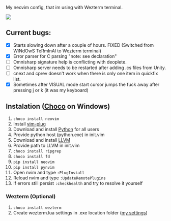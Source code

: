 My neovim config, that im using with Wezterm terminal.

![](https://github.com/sqdrck/nvim/blob/master/images/Screenshot%202023-05-14%20231737.png)

## Current bugs:
- [x] Starts slowing down after a couple of hours. FIXED (Switched from WiNdOwS TeRmInAl to Wezterm terminal)
- [x] Error parser for C parsing "note: see declaration"
- [ ] Omnisharp signature help is conflicting with deoplete.
- [ ] Omnisharp server needs to be restarted after adding .cs files from Unity.
- [ ] cnext and cprev doesn't work when there is only one item in quickfix list.
- [x] Sometimes after VISUAL mode start cursor jumps the fuck away after pressing j or k (it was my keyboard)

## Instalation ([Choco](https://chocolatey.org/) on Windows)
1. `choco install neovim`
1. Install [vim-plug](https://github.com/junegunn/vim-plug)
1. Download and install [Python](https://www.python.org) for all users
1. Provide python host (python.exe) in init.vim
1. Download and install [LLVM](https://github.com/llvm/llvm-project)
1. Provide path to LLVM in init.vim
1. `choco install ripgrep`
1. `choco install fd`
1. `pip install neovim`
1. `pip install pynvim`
1. Open nvim and type `:PlugInstall`
1. Reload nvim and type `:UpdateRemotePlugins`
1. If errors still persist `:checkhealth` and try to resolve it yourself
### Wezterm (Optional)
1. `choco install wezterm`
1. Create wezterm.lua settings in .exe location folder ([my settings](https://gist.github.com/sqdrck/d9d6b21e9e039d26b0fb0f4b56f0b5a5))
